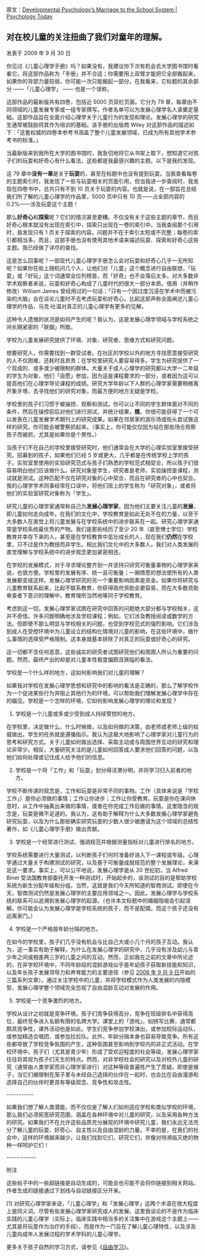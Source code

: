 原文：[Developmental Psychology’s Marriage to the School System | Psychology Today](https://www.psychologytoday.com/us/blog/freedom-learn/200909/developmental-psychology-s-marriage-the-school-system)

## 对在校儿童的关注扭曲了我们对童年的理解。

发表于 2009 年 9 月 30 日

你见过《儿童心理学手册》吗？如果没有，我建议你下次有机会去大学图书馆时看看它。将这部作品称为「手册」并不合适；你需要用上双臂才能把它全部搬起来，如果你的背部力量较弱，你可能一次只能搬起一部分。在我看来，它标题的其余部分 ——「儿童心理学」 —— 也是一个误称。

这部作品的最新版共有四卷，包括近 5000 页双栏页面。它分为 79 章，每章由不同领域的儿童发展专家或一组专家撰写。作者名单可以为发展心理学名人录奠定基础。这部作品旨在全面介绍心理学关于儿童行为的发现和理论。发展心理学的研究生通常被鼓励将其作为培训的基础。该手册的出版商 Wiley 对这部作品的描述如下：「这套权威的四卷本参考书涵盖了整个儿童发展领域，已成为所有其他学术参考书的标准。」

当最新版来到我所在大学的图书馆时，我急切地将它从书架上取下，想知道它对孩子们的玩耍和好奇心有什么看法，这些都是我最感兴趣的主题。以下是我的发现。

这 79 章中**没有一章**是关于**玩耍**的，甚至在标题中也没有提到玩耍。当我查看每卷的主题索引时，我发现了一些与玩耍相关的页面引用，但当我进一步查阅时，我发现在四卷书中，总共只有不到 10 页关于玩耍的内容。也就是说，在一部旨在总结我们所了解的儿童心理学的作品里，5000 页中只有 10 页——占全部内容的 0.2%——涉及玩耍这个主题！

那么**好奇心**和**探索**呢？它们的情况甚至更糟。不仅没有关于这些主题的章节，而且好奇心根本就没有出现在索引中，探索只出现在一卷的索引中。当我查阅那个引用时，我发现只有 1 页关于探索的内容。问题并不在于索引太短或不完整；每卷的索引都相当多。而且，这部手册也没有使用其他术语来描述玩耍、探索和好奇心这些主题。我已经做了详尽的查找。

这是怎么回事呢？一部现代儿童心理学手册怎么会对玩耍和好奇心几乎一无所知呢？如果你在街上随机问几个人，让他们对「儿童」这个概念进行自由联想，「玩耍」或「好玩」这个词通常会位列榜首，而「好奇」也不会落后太多。对大多数非学术观察者来说，玩耍和好奇心构成了儿童时代的很大一部分本质。借用（并稍作修改）William James 曾经用过的一句话：「只有一个因过度沉浸在学术中而被污染的大脑」会在谈论儿童时不去考虑玩耍和好奇心。比起这部声称全面阐述儿童心理学的作品，马克·吐温对真正的儿童心理学有更多的见解。

这种令人遗憾的状况是如何产生的呢？我认为，这是发展心理学领域与学校系统之间长期紧密的「联姻」所致。

学校为儿童发展研究提供了环境、对象、研究者、思维方式和研究问题。

想要研究人，你需要找到一群受试者。在社区的学校以外的地方寻找愿意接受研究的人不仅困难，还耗时且昂贵；在学校里研究人要容易得多。学生为研究提供了一个现成的、或多或少被限制的群体。大量关于成人心理学的研究都以大学一二年级的学生为对象，他们「自愿」参加，因为这是课程要求的一部分，或者因为这可以提高他们在心理学导论课程的成绩。研究大学年龄以下人群的心理学家需要稍微离开象牙塔，去寻找他们的研究对象，而最方便的地方无疑是学校。

学校里的孩子们习惯于被操控、观察和测试。你可以让不同的学生群体面对不同的条件，然后在操控前后对他们进行测试，并统计结果，**瞧**，你很可能获得了一个可以发表在儿童发展学术期刊上的研究成果。如果在邻居家的游乐场或街头尝试做这样的研究，你可能会被警察抓起来。（事实上，你可能仅仅因为站在那些场合观察孩子而被抓，尤其是如果你是个男性。）

当孩子们不在自己的学校里接受研究时，他们通常会在大学的心理实验室里接受研究。招募到的孩子，如果他们已经 5 岁或更大，几乎都是在传统学校上学的孩子。实验室里使用的实验研究范式与孩子们熟悉的学校范式相契合，所以孩子们很容易明白他们应该做什么。研究对象是学生，研究者是老师，实验操控是课程，测试就是测试。这种匹配不仅在研究对象的心中契合，而且在研究者的心中也契合。我的心理学学术同事经常在口误中，将他们班上的学生称为「研究对象」，或者将他们的实验室研究对象称为「学生」。

研究儿童的心理学家通常称自己为**发展心理学家**，因为他们主要关注儿童的**发展**，即儿童如何走向成年。在我们的文化中，学校教育是如此无处不在的力量，以至于大多数人在直觉上将儿童发展与在学校系统中的进步联系在一起。研究心理学家通常是学校系统最优秀的产物。我们是那些经历了至少 20 年（直至博士学位）学校教育并幸存下来的人，甚至是在学校教育中茁壮成长的人，现在我们**仍然**在学校里，只不过是作为教授而非学生。相比我们文化中的大多数人，我们对人类发展的直觉理解与学校系统中的进步观念更加紧密相连。

在学校的发展模式，对于寻求理论整齐划一并坚持只研究可衡量事物的心理学家来说，也很方便。学校里的发展有序、统一且可衡量；一厢情愿的想法使所有的人类发展都变成这样。发展心理学研究的另一个重要影响因素是资金。如果你将研究与儿童教育联系起来，比起不联系教育，你获得政府资助会更容易，而在大多数资助审查者下意识的理解中，教育理所当然地等同于学校教育。

考虑到这一切，发展心理学家试图在研究中回答的问题绝大部分都与学校相关，这并不奇怪。许多问题明确地涉及学校课程；例如，它们涉及教授阅读或数学的方法。但即使不那么明显与学校相关的问题，也受到学校范式的强烈影响。它们涉及到成人在受控环境中为儿童设立的结构化情境对儿童的影响，在这些环境中，做什么事情的选择受严格限制。这本身就基本排除了对真正的玩耍或好奇心的研究。

这一切都不含任何恶意。这些诚实的研究者试图研究他们和周围人所认为重要的问题。然而，最终产出的却是对儿童本性极度偏颇且狭隘的看法。

学校是一个什么样的地方，这如何影响我们对儿童的理解？

如果我对学校在发展心理学思想和研究中的影响的看法是正确的，那么了解学校作为一个促进某些行为并阻止其他行为的环境，可以帮助我们理解发展心理学中存在的偏见。学校是一个怎样的环境，它如何影响发展心理学的理论和发现？

1. 学校是一个儿童或多或少受到成人持续管控的地方。

在学校里，决定做什么、什么时候做，以及如何做的决策，由老师或老师上级的权威做出。学生的任务就是遵循指示。我认为这极大地影响了心理学家对儿童行为的思考和研究方式。关于儿童如何做出选择、采取主动或与周围世界互动的研究和理论非常少。相反，大量研究关注的是儿童如何回答成人要求他们回答的问题，以及他们如何处理或记住成人给予他们的信息。

2. 学校是一个将「工作」和「玩耍」划分得泾渭分明，并将学习归入前者的地方。

学校不断传递的观念是，工作和玩耍是非常不同的事物。工作（具体来说是「学校工作」）是你必须做的事情；工作让你进步；工作让你受教育。玩耍是你在课间休息时，从工作中抽离出来做的事情，或者在你完成工作后做的事情。这里隐含的观念是，玩耍是微不足道的。我认为，这有助于解释为什么大多数发展心理学家避免研究玩耍，以及为什么那些确实研究玩耍的少数人很少被邀请为这个领域的总结性著作，如《儿童心理学手册》做出贡献。

3. 学校是一个经常进行测试、强调规范并根据测量指标对儿童进行排名的地方。

学校系统需要进行大量测试，以判断孩子们何时准备好进入下一课程或年级。心理学通过大量关于构建测试的研究，以及基于可衡量成就规范的整个发展理论，来满足这一要求。事实上，可以公平地说，发展心理学是从 20 世纪初，当 Alfred Binet 受法国教育部委托开发一种测试时，开始起步的，该测试的目的是帮助学校系统为新生分配年级和分组。当然，这就是我们今天所知道的智商测试。即使在今天，智商测试仍然是发展心理学的主要应用领域之一。因此，发展心理学与学校系统的联系可以追溯到发展心理学的起源。（也许本文标题中的婚姻隐喻会引起误解。你可能会认为发展心理学是学校系统的孩子，而不是配偶，而这个孩子还没有远离家门。）

4. 学校是一个严格按年龄分隔的地方。

在如今的学校里，孩子们几乎没有机会与比自己大或小几个月的孩子互动。我认为，这一事实有助于解释，为什么在发展心理学的研究中，几乎没有涉及幼儿与青少年之间或相差两三岁的儿童之间的互动。然而，正如我在之前的文章中所论述的，在非学校环境中，不同年龄段的混龄游戏似乎是年幼孩子获取新技能和知识，以及年长孩子发展领导力和养育能力的主要途径（参见 [2008 年 9 月 9 日](http://www.psychologytoday.com/blog/freedom-learn/200809/why-we-should-stop-segregating-children-age-part-i-the-value-play-in-the-z)开始的三篇系列文章）。通过关注学校中的儿童，并将学校模式作为人类发展的内隐模型，发展心理学整个领域完全忽视了自由混龄互动对发展的作用。

5. 学校是一个竞争激烈的地方。

学校从设计之初就是竞争环境。孩子们竞争获得高分，竞争在班级排名中获得高位，最终竞争进入名额有限的名牌大学。课堂上的「游戏」，如拼写比赛，通常都颇具竞争性，课外活动也是如此。学生们竞争参加学校演出，或参加校际运动队，或参加精选合唱团，或参加拉拉队。此外，年龄分隔本身也容易导致竞争。所有这些都导致了学校竞争氛围的产生，这种氛围甚至影响到学校内的非正式活动。在学校环境中，孩子们（尤其是青少年）形成了受欢迎程度的社会等级，发展心理学家往往将其视为孩子们天生的特点。然而，对非学校社会的研究以及对校外儿童的研究（通常由人类学家而非心理学家进行）对这种等级普遍性产生了质疑。即使是猴子，当它们被限制在笼子里与未经自己选择的伙伴在一起时，也会比在自由漫游和选择自己的伙伴时更具有等级观念、竞争性和攻击性。

\-----------

如果我们想了解人类潜能，而不仅仅是了解人们如何适应学校和类似学校的环境，那么我们必须拓宽研究范围，涵盖在各种环境中对儿童的研究，以及采用各种方法的研究。如果我们不在允许这些品质充分展现的环境中研究儿童，我们永远无法充分了解儿童的玩耍、好奇心、自主性以及自由混龄的力量。不幸的是，在我们的社会中，这样的环境越来越少。让我们找到它们，研究它们，并像对待濒临灭绝的物种一样呵护它们！

\------------

附注

这些帖子中的一些超链接是自动生成的，可能会也可能不会将你链接到相关网站。作者生成的链接通过下划线与自动链接区分开来。

[1] 对研究心理学家来说，「儿童心理学」和「发展心理学」这两个术语在很大程度上是同义词，尽管有些发展心理学家研究成人的发展。这里我谈论的不是作为临床实践的儿童心理学（实际上，临床实践中相当多的关注集中在游戏这个主题上——尤其是将玩耍作为治疗的手段），而是作为一门旨在了解儿童心理特性，以及涉及儿童向成年人发展过程的学术学科的儿童心理学。

更多关于孩子自然的学习方式，请参见《[自由学习](http://www.amazon.com/gp/product/0465025994/)》。